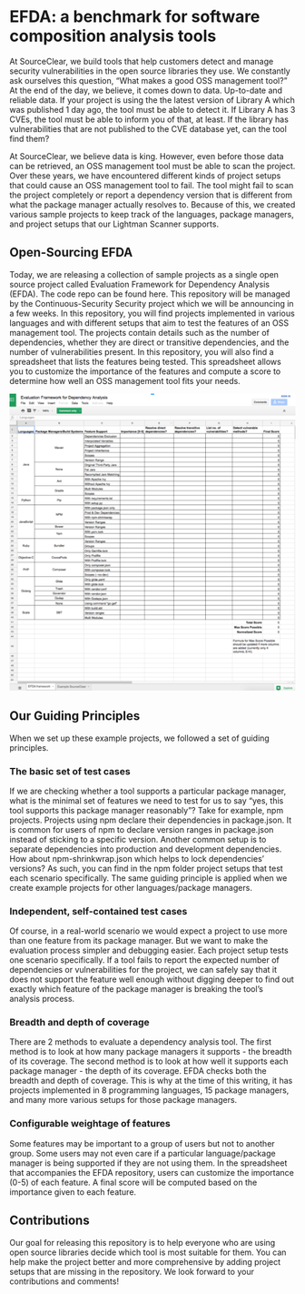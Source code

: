 # EFDA: a benchmark for software composition analysis tools

At SourceClear, we build tools that help customers detect and manage security vulnerabilities in the open source libraries they use. We constantly ask ourselves this question, “What makes a good OSS management tool?” At the end of the day, we believe, it comes down to data. Up-to-date and reliable data. If your project is using the the latest version of Library A which was published 1 day ago, the tool must be able to detect it. If Library A has 3 CVEs, the tool must be able to inform you of that, at least. If the library has vulnerabilities that are not published to the CVE database yet, can the tool find them?

At SourceClear, we believe data is king. However, even before those data can be retrieved, an OSS management tool must be able to scan the project. Over these years, we have encountered different kinds of project setups that could cause an OSS management tool to fail. The tool might fail to scan the project completely or report a dependency version that is different from what the package manager actually resolves to. Because of this, we created various sample projects to keep track of the languages, package managers, and project setups that our Lightman Scanner supports.

## Open-Sourcing EFDA
Today, we are releasing a collection of sample projects as a single open source project called Evaluation Framework for Dependency Analysis (EFDA). The code repo can be found here. This repository will be managed by the Continuous-Security Security project which we will be announcing in a few weeks. In this repository, you will find projects implemented in various languages and with different setups that aim to test the features of an OSS management tool. The projects contain details such as the number of dependencies, whether they are direct or transitive dependencies, and the number of vulnerabilities present. In this repository, you will also find a spreadsheet that lists the features being tested. This spreadsheet allows you to customize the importance of the features and compute a score to determine how well an OSS management tool fits your needs.

![EFDA Spreadsheet](images/efda-spreadsheet.png)

## Our Guiding Principles
When we set up these example projects, we followed a set of guiding principles.

### The basic set of test cases
If we are checking whether a tool supports a particular package manager, what is the minimal set of features we need to test for us to say “yes, this tool supports this package manager reasonably”? Take for example, npm projects. Projects using npm declare their dependencies in package.json. It is common for users of npm to declare version ranges in package.json instead of sticking to a specific version. Another common setup is to separate dependencies into production and development dependencies. How about npm-shrinkwrap.json which helps to lock dependencies’ versions? As such, you can find in the npm folder project setups that test each scenario specifically. The same guiding principle is applied when we create example projects for other languages/package managers.

### Independent, self-contained test cases
Of course, in a real-world scenario we would expect a project to use more than one feature from its package manager. But we want to make the evaluation process simpler and debugging easier. Each project setup tests one scenario specifically. If a tool fails to report the expected number of dependencies or vulnerabilities for the project, we can safely say that it does not support the feature well enough without digging deeper to find out exactly which feature of the package manager is breaking the tool’s analysis process.

### Breadth and depth of coverage
There are 2 methods to evaluate a dependency analysis tool. The first method is to look at how many package managers it supports - the breadth of its coverage. The second method is to look at how well it supports each package manager - the depth of its coverage. EFDA checks both the breadth and depth of coverage. This is why at the time of this writing, it has projects implemented in 8 programming languages, 15 package managers, and many more various setups for those package managers.

### Configurable weightage of features
Some features may be important to a group of users but not to another group. Some users may not even care if a particular language/package manager is being supported if they are not using them. In the spreadsheet that accompanies the EFDA repository, users can customize the importance (0-5) of each feature. A final score will be computed based on the importance given to each feature.

## Contributions
Our goal for releasing this repository is to help everyone who are using open source libraries decide which tool is most suitable for them. You can help make the project better and more comprehensive by adding project setups that are missing in the repository. We look forward to your contributions and comments!
